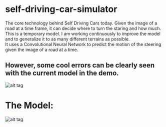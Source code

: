 # self-driving-car-simulator
The core technology behind Self Driving Cars today. Given the image of a road at a time frame, it can decide where to turn the staring and how much. This is a temporary model. I am working continuously to improve the model and to generalize it to as many different terrains as possible.    
It uses a Convolutional Neural Network to predict the motion of the steering given the image of a road at a time.    
## However, some cool errors can be clearly seen with the current model in the demo.    

![alt tag](https://raw.githubusercontent.com/yugrocks/self-driving-car-simulator/master/Demo.gif)    

# The Model:    

![alt tag](https://raw.githubusercontent.com/yugrocks/self-driving-car-simulator/master/model.png)
